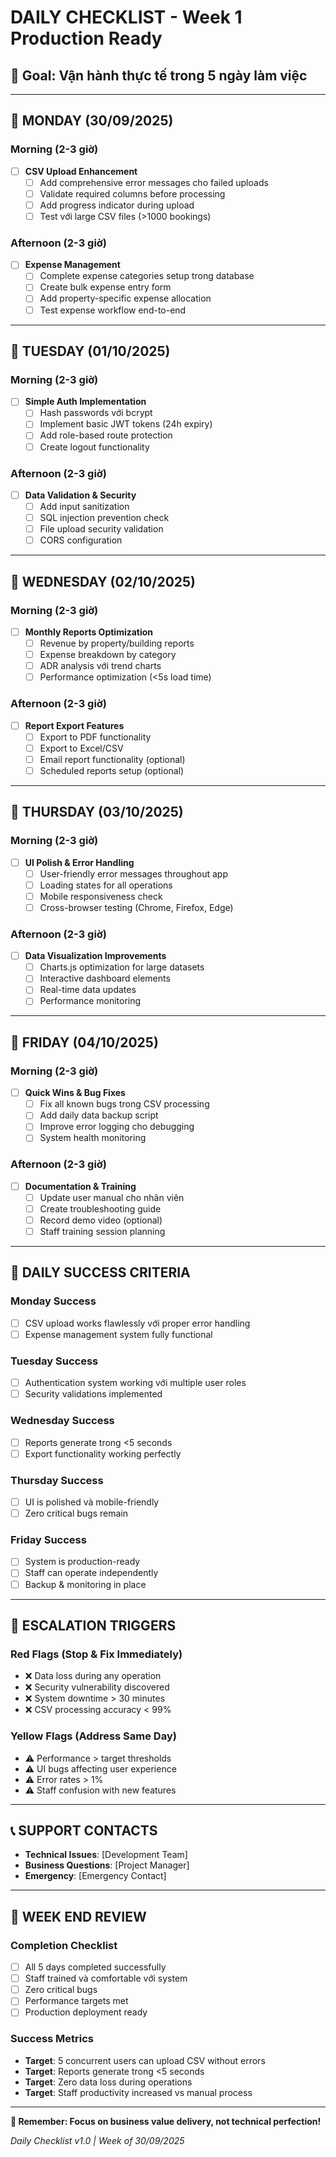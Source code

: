 # DAILY CHECKLIST - Week 1 Production Ready

## 🎯 Goal: Vận hành thực tế trong 5 ngày làm việc

---

## 📅 MONDAY (30/09/2025)
### Morning (2-3 giờ)
- [ ] **CSV Upload Enhancement**
  - [ ] Add comprehensive error messages cho failed uploads
  - [ ] Validate required columns before processing
  - [ ] Add progress indicator during upload
  - [ ] Test với large CSV files (>1000 bookings)

### Afternoon (2-3 giờ)  
- [ ] **Expense Management**
  - [ ] Complete expense categories setup trong database
  - [ ] Create bulk expense entry form
  - [ ] Add property-specific expense allocation
  - [ ] Test expense workflow end-to-end

---

## 📅 TUESDAY (01/10/2025)
### Morning (2-3 giờ)
- [ ] **Simple Auth Implementation**
  - [ ] Hash passwords với bcrypt
  - [ ] Implement basic JWT tokens (24h expiry)
  - [ ] Add role-based route protection
  - [ ] Create logout functionality

### Afternoon (2-3 giờ)
- [ ] **Data Validation & Security**
  - [ ] Add input sanitization
  - [ ] SQL injection prevention check
  - [ ] File upload security validation
  - [ ] CORS configuration

---

## 📅 WEDNESDAY (02/10/2025)
### Morning (2-3 giờ)
- [ ] **Monthly Reports Optimization**
  - [ ] Revenue by property/building reports
  - [ ] Expense breakdown by category
  - [ ] ADR analysis với trend charts
  - [ ] Performance optimization (<5s load time)

### Afternoon (2-3 giờ)
- [ ] **Report Export Features**
  - [ ] Export to PDF functionality
  - [ ] Export to Excel/CSV
  - [ ] Email report functionality (optional)
  - [ ] Scheduled reports setup (optional)

---

## 📅 THURSDAY (03/10/2025)
### Morning (2-3 giờ)
- [ ] **UI Polish & Error Handling**
  - [ ] User-friendly error messages throughout app
  - [ ] Loading states for all operations
  - [ ] Mobile responsiveness check
  - [ ] Cross-browser testing (Chrome, Firefox, Edge)

### Afternoon (2-3 giờ)
- [ ] **Data Visualization Improvements**
  - [ ] Charts.js optimization for large datasets
  - [ ] Interactive dashboard elements
  - [ ] Real-time data updates
  - [ ] Performance monitoring

---

## 📅 FRIDAY (04/10/2025)
### Morning (2-3 giờ)
- [ ] **Quick Wins & Bug Fixes**
  - [ ] Fix all known bugs trong CSV processing
  - [ ] Add daily data backup script
  - [ ] Improve error logging cho debugging
  - [ ] System health monitoring

### Afternoon (2-3 giờ)
- [ ] **Documentation & Training**
  - [ ] Update user manual cho nhân viên
  - [ ] Create troubleshooting guide
  - [ ] Record demo video (optional)
  - [ ] Staff training session planning

---

## 🎯 DAILY SUCCESS CRITERIA

### Monday Success
- [ ] CSV upload works flawlessly với proper error handling
- [ ] Expense management system fully functional

### Tuesday Success  
- [ ] Authentication system working với multiple user roles
- [ ] Security validations implemented

### Wednesday Success
- [ ] Reports generate trong <5 seconds
- [ ] Export functionality working perfectly

### Thursday Success
- [ ] UI is polished và mobile-friendly
- [ ] Zero critical bugs remain

### Friday Success
- [ ] System is production-ready
- [ ] Staff can operate independently
- [ ] Backup & monitoring in place

---

## 🚨 ESCALATION TRIGGERS

### Red Flags (Stop & Fix Immediately)
- ❌ Data loss during any operation
- ❌ Security vulnerability discovered  
- ❌ System downtime > 30 minutes
- ❌ CSV processing accuracy < 99%

### Yellow Flags (Address Same Day)
- ⚠️ Performance > target thresholds
- ⚠️ UI bugs affecting user experience
- ⚠️ Error rates > 1%
- ⚠️ Staff confusion with new features

---

## 📞 SUPPORT CONTACTS
- **Technical Issues**: [Development Team]
- **Business Questions**: [Project Manager]  
- **Emergency**: [Emergency Contact]

---

## 🏁 WEEK END REVIEW

### Completion Checklist
- [ ] All 5 days completed successfully
- [ ] Staff trained và comfortable với system
- [ ] Zero critical bugs
- [ ] Performance targets met
- [ ] Production deployment ready

### Success Metrics
- **Target**: 5 concurrent users can upload CSV without errors
- **Target**: Reports generate trong <5 seconds
- **Target**: Zero data loss during operations
- **Target**: Staff productivity increased vs manual process

---

**🚀 Remember: Focus on business value delivery, not technical perfection!**

*Daily Checklist v1.0 | Week of 30/09/2025*